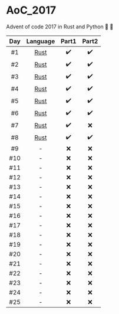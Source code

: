 # AoC_2017
Advent of code 2017 in Rust and Python 🎄 🎅


| Day   |      Language      |  Part1 | Part2 |
|:----------:|:-------------:|:------:|:------:|
| #1 |  [Rust](./01_rs/) | :heavy_check_mark: | :heavy_check_mark: |
| #2 |  [Rust](./02_rs/) | :heavy_check_mark: | :heavy_check_mark: |
| #3 |  [Rust](./03_rs/) | :heavy_check_mark: | :heavy_check_mark: |
| #4 |  [Rust](./04_rs/) | :heavy_check_mark: | :heavy_check_mark: |
| #5 |  [Rust](./05_rs/) | :heavy_check_mark: | :heavy_check_mark: |
| #6 |  [Rust](./06_rs/) | :heavy_check_mark: | :heavy_check_mark: |
| #7 |  [Rust](./07_rs/) | :heavy_check_mark: | :x: |
| #8 |  [Rust](./08_py/) | :heavy_check_mark: | :heavy_check_mark: |
| #9 | - | :x: | :x: |
| #10 | - | :x: | :x: |
| #11 | - | :x: | :x: |
| #12 | - | :x: | :x: |
| #13 | - | :x: | :x: |
| #14 | - | :x: | :x: |
| #15 | - | :x: | :x: |
| #16 | - | :x: | :x: |
| #17 | - | :x: | :x: |
| #18 | - | :x: | :x: |
| #19 | - | :x: | :x: |
| #20 | - | :x: | :x: |
| #21 | - | :x: | :x: |
| #22 | - | :x: | :x: |
| #23 | - | :x: | :x: |
| #24 | - | :x: | :x: |
| #25 | - | :x: | :x: |
